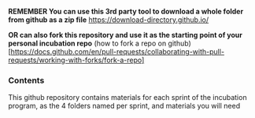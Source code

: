 **REMEMBER You can use this 3rd party tool to download a whole folder from github as a zip file**
https://download-directory.github.io/

**OR can also fork this repository and use it as the starting point of your personal incubation repo**
(how to fork a repo on github)[https://docs.github.com/en/pull-requests/collaborating-with-pull-requests/working-with-forks/fork-a-repo]

### Contents
This github repository contains materials for each sprint of the incubation program, as the 4 folders named per sprint, and materials you will need 

